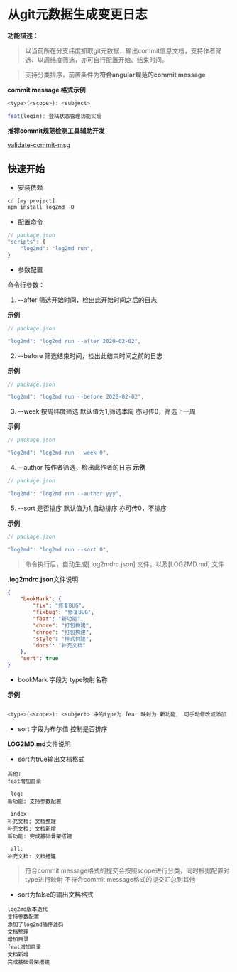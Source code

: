 # 从git元数据生成变更日志

**功能描述：**

> 以当前所在分支纬度抓取git元数据，输出commit信息文档，支持作者筛选、以周纬度筛选，亦可自行配置开始、结束时间。

> 支持分类排序，前置条件为**符合angular规范的commit message**


**commit message 格式示例**
``` js
<type>(<scope>): <subject>

feat(login): 登陆状态管理功能实现
```

**推荐commit规范检测工具辅助开发**

[validate-commit-msg](https://www.npmjs.com/package/validate-commit-msg)


## 快速开始

- 安装依赖
``` js
cd [my project]
npm install log2md -D
```

- 配置命令
``` js
// package.json
"scripts": {
    "log2md": "log2md run",
}
```

- 参数配置

命令行参数：
1. --after <after>  筛选开始时间，检出此开始时间之后的日志

**示例**
``` js
// package.json

"log2md": "log2md run --after 2020-02-02",
```

2. --before <before> 筛选结束时间，检出此结束时间之前的日志


**示例**
``` js
// package.json

"log2md": "log2md run --before 2020-02-02",
```

3. --week <week> 按周纬度筛选 默认值为1,筛选本周 亦可传0，筛选上一周


**示例**
``` js
// package.json

"log2md": "log2md run --week 0",
```

4. --author <author> 按作者筛选，检出此作者的日志
**示例**
``` js
// package.json

"log2md": "log2md run --author yyy",
```

5. --sort <sort> 是否排序  默认值为1,自动排序 亦可传0，不排序

**示例**
``` js
// package.json

"log2md": "log2md run --sort 0",
```

> 命令执行后，自动生成[.log2mdrc.json] 文件，以及[LOG2MD.md] 文件

**.log2mdrc.json**文件说明

``` json
{
    "bookMark": {
        "fix": "修复BUG",
        "fixbug": "修复BUG",
        "feat": "新功能",
        "chore": "打包构建",
        "chroe": "打包构建",
        "style": "样式构建",
        "docs": "补充文档"
    },
    "sort": true
}
```
- bookMark 字段为 type映射名称

**示例**
``` js

<type>(<scope>): <subject> 中的type为 feat 映射为 新功能， 可手动修改或添加
```


- sort 字段为布尔值 控制是否排序

**LOG2MD.md**文件说明

- sort为true输出文档格式
``` 
其他:
feat增加目录

 log:
新功能: 支持参数配置

 index:
补充文档: 文档整理
补充文档: 文档新增
新功能: 完成基础骨架搭建

 all:
补充文档: 文档搭建
```

> 符合commit message格式的提交会按照scope进行分类，同时根据配置对type进行映射
不符合commit message格式的提交汇总到其他


- sort为false的输出文档格式

```
log2md版本迭代
支持参数配置
添加了log2md插件源码
文档整理
增加目录
feat增加目录
文档新增
完成基础骨架搭建
```
